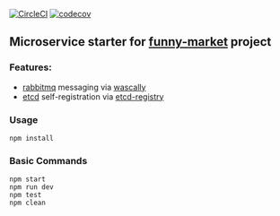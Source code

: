 [![CircleCI](https://circleci.com/gh/byavv/fm-starter.svg?style=svg)](https://circleci.com/gh/byavv/fm-starter)
[![codecov](https://codecov.io/gh/byavv/fm-starter/branch/master/graph/badge.svg)](https://codecov.io/gh/byavv/fm-starter)

## Microservice starter for [funny-market](https://github.com/byavv/funny-market) project

### Features: 
- [rabbitmq](https://www.rabbitmq.com/) messaging via [wascally](https://github.com/LeanKit-Labs/wascally)
- [etcd](https://github.com/coreos/etcd) self-registration via [etcd-registry](https://github.com/mafintosh/etcd-registry)

### Usage

    npm install

### Basic Commands

    npm start
    npm run dev
    npm test
    npm clean